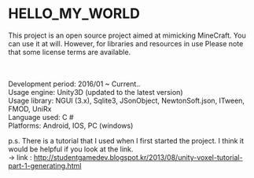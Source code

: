 # HELLO_MY_WORLD

This project is an open source project aimed at mimicking MineCraft. You can use it at will. However, for libraries and resources in use Please note that some license terms are available.  
<br>

<b><Project Overview></b><br>
    Development period: 2016/01 ~ Current..<br>
    Usage engine: Unity3D (updated to the latest version)<br>
    Usage library: NGUI (3.x), Sqlite3, JSonObject, NewtonSoft.json, ITween, FMOD, UniRx<br>
    Language used: C #<br>
    Platforms: Android, IOS, PC (windows)<br>
	
p.s. There is a tutorial that I used when I first started the project. I think it would be helpful if you look at the link.<br>
-> link : http://studentgamedev.blogspot.kr/2013/08/unity-voxel-tutorial-part-1-generating.html
